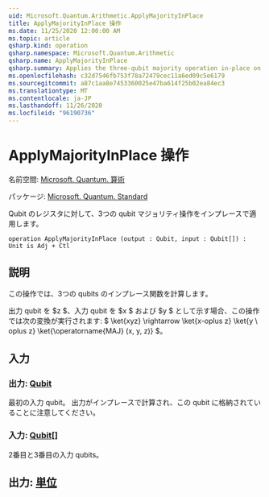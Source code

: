 ```yaml
---
uid: Microsoft.Quantum.Arithmetic.ApplyMajorityInPlace
title: ApplyMajorityInPlace 操作
ms.date: 11/25/2020 12:00:00 AM
ms.topic: article
qsharp.kind: operation
qsharp.namespace: Microsoft.Quantum.Arithmetic
qsharp.name: ApplyMajorityInPlace
qsharp.summary: Applies the three-qubit majority operation in-place on a register of qubits.
ms.openlocfilehash: c32d7546fb753f78a72479cec11a6ed09c5e6179
ms.sourcegitcommit: a87c1aa8e7453360025e47ba614f25b02ea84ec3
ms.translationtype: MT
ms.contentlocale: ja-JP
ms.lasthandoff: 11/26/2020
ms.locfileid: "96190736"
---
```

# <a name="applymajorityinplace-operation"></a>ApplyMajorityInPlace 操作

名前空間: [Microsoft. Quantum. 算術](xref:Microsoft.Quantum.Arithmetic)

パッケージ: [Microsoft. Quantum. Standard](https://nuget.org/packages/Microsoft.Quantum.Standard)


Qubit のレジスタに対して、3つの qubit マジョリティ操作をインプレースで適用します。

```qsharp
operation ApplyMajorityInPlace (output : Qubit, input : Qubit[]) : Unit is Adj + Ctl
```


## <a name="description"></a>説明

この操作では、3つの qubits のインプレース関数を計算します。

出力 qubit を $z $、入力 qubit を $x $ および $y $ として示す場合、この操作では次の変換が実行されます: $ \ket{xyz} \rightarrow \ket{x-oplus z} \ket{y \ oplus z} \ket{\operatorname{MAJ} (x, y, z)} $。

## <a name="input"></a>入力

### <a name="output--qubit"></a>出力: [Qubit](xref:microsoft.quantum.lang-ref.qubit)

最初の入力 qubit。 出力がインプレースで計算され、この qubit に格納されていることに注意してください。


### <a name="input--qubit"></a>入力: [Qubit](xref:microsoft.quantum.lang-ref.qubit)[]

2番目と3番目の入力 qubits。



## <a name="output--unit"></a>出力: [単位](xref:microsoft.quantum.lang-ref.unit)

